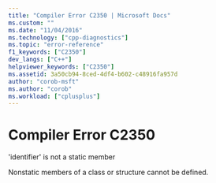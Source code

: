 ```yaml
---
title: "Compiler Error C2350 | Microsoft Docs"
ms.custom: ""
ms.date: "11/04/2016"
ms.technology: ["cpp-diagnostics"]
ms.topic: "error-reference"
f1_keywords: ["C2350"]
dev_langs: ["C++"]
helpviewer_keywords: ["C2350"]
ms.assetid: 3a50cb94-8ced-4df4-b602-c48916fa957d
author: "corob-msft"
ms.author: "corob"
ms.workload: ["cplusplus"]
---
```

# Compiler Error C2350
'identifier' is not a static member  
  
 Nonstatic members of a class or structure cannot be defined.